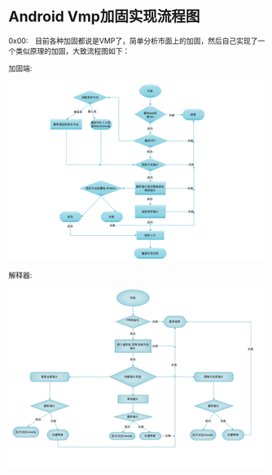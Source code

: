 # Android Vmp加固实现流程图

0x00:　目前各种加固都说是VMP了，简单分析市面上的加固，然后自己实现了一个类似原理的加固，大致流程图如下：

加固端:

![img](images/693524-20170616162444134-1173957239-1615736447480.jpg)

解释器:

![img](images/693524-20170616162544962-433024665.jpg)

